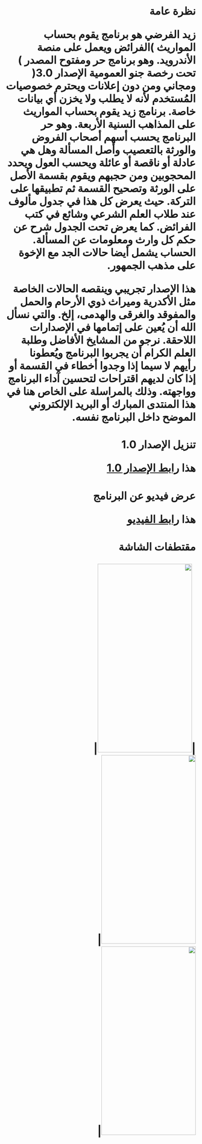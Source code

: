 <h1 dir='rtl' align='right'>
نظرة عامة
</h>

<p dir='rtl' align='right'>
زيد الفرضي هو برنامج يقوم بحساب المواريث )الفرائض ويعمل على منصة الأندرويد.
 وهو برنامج حر ومفتوح المصدر ) تحت رخصة جنو العمومية الإصدار 3.0( ومجاني ومن دون إعلانات ويحترم خصوصيات المُستخدم لأنه لا يطلب ولا يخزن أي بيانات خاصة. برنامج زيد يقوم بحساب المواريث على المذاهب السنية الأربعة. وهو حر 
البرنامج يحسب أسهم أصحاب الفروض والورثة بالتعصيب وأصل المسألة وهل هي عادلة أو ناقصة أو عائلة ويحسب العول ويحدد المحجوبين ومن حجبهم ويقوم بقسمة الأصل على الورثة وتصحيح القسمة ثم تطبيقها على التركة.
حيث يعرض كل هذا في جدول مألوف عند طلاب العلم الشرعي وشائع في كتب الفرائض.
كما يعرض تحت الجدول شرح عن حكم كل وارث ومعلومات عن المسألة.
الحساب يشمل أيضا حالات الجد مع الإخوة على مذهب الجمهور.
</p>
<p dir='rtl' align='right'>
هذا الإصدار تجريبي وينقصه الحالات الخاصة مثل الأكدرية وميراث ذوي الأرحام والحمل والمفوقد والغرقى والهدمى، إلخ. والتي نسأل الله أن يُعين على إتمامها في الإصدارات اللاحقة.
نرجو من المشايخ الأفاضل وطلبة العلم الكرام أن يجربوا البرنامج ويُعطونا رأيهم لا سيما إذا وجدوا أخطاء في القسمة أو إذا كان لديهم اقتراحات لتحسين آداء البرنامج وواجهته.
وذلك بالمراسلة على الخاص هنا في هذا المنتدى المبارك أو البريد الإلكتروني الموضح داخل البرنامج نفسه.
</p>

<h1 dir='rtl' align='right'>تنزيل الإصدار 1.0
</h>
<p dir='rtl' align='right'>
هذا <a href="https://github.com/cdjalel/Zaid/releases/download/v1.0/zaid-alfaradi.apk">رابط الإصدار 1.0</a>
</p>

<h1 dir='rtl' align='right'>
عرض فيديو عن البرنامج
 </h>
<p dir='rtl' align='right'>
هذا <a href="https://www.youtube.com/watch?v=GLnQOi1RKBo">رابط الفيديو</a>
</p>

<h1 dir='rtl' align='right'>
مقتطفات الشاشة
 </h>
 
<br/>

|<img src="https://user-images.githubusercontent.com/5300525/81501119-7b6ed200-92ce-11ea-815f-c1db659e66e4.jpg" height="500" width="250"/>|<img src="https://user-images.githubusercontent.com/5300525/81501120-7e69c280-92ce-11ea-8647-b2a0d030582c.jpg" height="500" width="250"/>|<img src="https://user-images.githubusercontent.com/5300525/81501122-80cc1c80-92ce-11ea-9d91-f40733713176.jpg" height="500" width="250"/>| 
